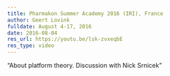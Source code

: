 ```yaml
---
title: Pharmakon Summer Academy 2016 (IRI), France
author: Geert Lovink
fulldate: August 4-17, 2016
date: 2016-08-04
res_url: https://youtu.be/lsk-zvxeqbE
res_type: video
---
```

“About platform theory. Discussion with Nick Srnicek”
